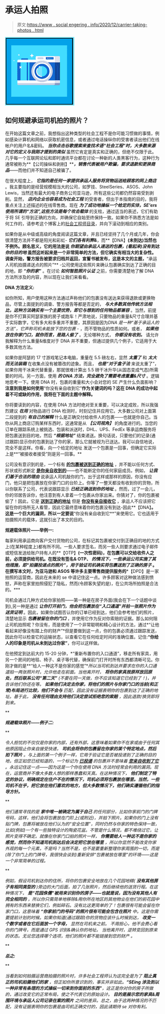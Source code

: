 # 承运人拍照

> 原文:[https://www . social engering . info/2020/12/carrier-taking-photos . html](https://www.socialengineering.info/2020/12/carrier-taking-photos.html)

[![](img/1852a9bf8687043c0de9a857c9b50746.png)](https://1.bp.blogspot.com/-N0d7h2MLNZs/X82nPxNJaYI/AAAAAAAAl4Q/cEomC79ndzsELpkP_Mg_oO0LP4rBROLDwCLcBGAsYHQ/s226/Carrier%2BTaking%2BPhotos.%2Bwww.socialengineers.net.png)

## **如何规避承运司机拍的照片？**

在开始这篇文章之前，我想指出这种类型的社会工程不是你可能习惯做的事情，例如感染计算机和网络以获取机密信息，或者通过电话操纵你的受害者读出他们在线帐户的用户名&密码。 ***当你点击谷歌搜索来查找术语“社会工程”时，大多数来源对它的定义与我刚才提到的类似*** 虽然它肯定是真实和正确的，但绝不仅限于此。几乎每一个互联网论坛和即时通讯平台都在讨论一种新的人类黑客行为，这种行为通常被称为**【公司操纵和剥削】*****，销售代表被用户欺骗，要求退款和更换商品***——而他们并不知道自己被骗了。

 

在很大程度上， ***它指的是任何一家提供承运人服务将货物运送给顾客的网上商店*** 。我主要指的是经营规模相当大的公司，如罗技、SteelSeries、ASOS、John Lewis，当然还有最大的电子商务公司亚马逊，所有这些公司都仍然容易受到剥削。显然， ***店内企业也容易成为社会工程*** 的受害者，但出于本指南的目的，我将重点关注上述描述的在线零售商。现在 ***为了成功地操纵一个给定的实体，SE'ers 使用所谓的“方法”,这些方法是每个攻击载体*** 的支柱，通过适当的表述，它们有助于将 SE 引导到正确的方向，并确保它自始至终保持一致。如果你不熟悉方法是如何工作的，请参考这个博客上的[社会工程师目录](https://www.socialengineers.net/p/social-engineers-site-map.html)，并向下滚动到相应的类别。

 

如果你是从中级或高级的角度阅读这篇文章，并且已经坚持了几个月或几年，你会很清楚方法并不都是阳光和彩虹- ***它们各有利弊&***，而**【DNA】**(未到达)当然也不例外。顾名思义，它的用法是说 ***你期望由承运人递送的包裹，(看起来)没有到达你的目的地*** 虽然这听起来是一个非常简单的方法，但它确实有相当大的复杂性。调查开始，警方报告被要求归档并返回，宣誓书被发布，这是本文的主题，**“承运人司机拍摄递送点的照片”** -公司使用这些照片来确认包裹确实到达了正确的目的地，即 ***“你的家”*** 。在讨论 ***如何智胜照片认证*** 之前，你需要清楚地了解 DNA 方法所涉及的内容，所以现在让我们来看看。

 

**DNA 方法定义:**

 

如你所知，用户使用这种方法通过声称他们的包裹没有送达来获得退款或更换物品，尽管上面提到的调查、警方报告等都是否定的， ***与大多数其他传统方法相比，这种方法确实有一个主要优势，即它与想到的任何物品都兼容*** 。当然，前提是你不打算买阿瑟家族的房子或跑车！严肃地说，只要物品的重量&尺寸合理并基于实际数字，它有多大和多重并不重要，其原因是因为*DNA 是一种“基于承运人的方法”，它声称司机未能放下您的包裹* - ，而不管物品的性质如何。或者， ***如果他放在你家门口，就你而言，是路人偷了*** 。无论哪种方式， ***你都没有收到。*** 请允许我解释为什么重量&维度对于 DNA 并不重要，但通过提供几个例子，它适用于大多数其他方法。

 

如果你是阿瑟的 17 寸游戏笔记本电脑，重量在 5.5 磅左右，显然 ***太重了*** 和 ***太大而无法装箱*** 在收集点没有被篡改的迹象。而且， ***也是“对于盒子法*** 来说太重了”，如果你用干冰来代替重量，那就很难计算出 5.5 磅干冰升华(从固态变成气态)所需要的时间。另一方面，使用 ***的 DNA 方法，完全避免了需要考虑重量&尺寸*** 。逻辑地思考一下。使用 DNA 时，包裹的重量和大小会对您的 SE 产生什么负面影响？**注意到我是如何使用**“你没有亲自收到它”**作为关键词的吗？这在 DNA 的成功中起着不可或缺的作用，我将在下面的主题中解释。**

 

 

你将要读到的内容，在使用 DNA 方法时绝对至关重要，可以决定成败，所以我强烈建议 ***在用*** 对物品进行 DNA 检测时，时刻记住并应用它。大多数公司对上面第二段提到的 ***有自己的解释*** 什么是正确交付给收件人的包裹——也就是你自己。当你从网上商店订购某样东西时，这通常是从 ***【公司视角】*** 的角度进行的。当您的订单在跟踪系统上被挑选、包装和派送时，DHL、UPS、FedEx 等承运商服务将把包裹送到目的地，然后 ***“根据地址”*** 结束递送。换句话说，只要他们的记录(通过跟踪)显示你的包裹到达了你的家，那么它就被视为已送达。我可以自信地说，完全不是这样。你看，向一个给定的地址 发送一个包裹是一回事，但确定它实际上是**“被接收者接受”则是另一回事。**

 

公司没有意识到的是，一个标有 **<u>的包裹被送到正确的地址</u>** ，并不能以任何方式、形状或形式断定 **<u>是你亲自收到的</u>**——也不能断定你的任何家庭成员。例如， ***让我们基于合法的理由*** 说承运人司机敲你的门，出于这样或那样的原因，你没有应门，他只是把包裹放在你家门口的台阶上。你等了一整天都没有收到你的货物，所以你联系了公司，代表说跟踪显示 ***已经正确送到你的地址*** 。然而，过了一会儿，你的邻居告诉你，他注意到有人拿着一个包裹从你家出来。你猜对了，你的包裹被偷了！因此，它是 **<u>送到正确的地址</u>** 但是 **<u>你没有亲自接收它</u>** ，承运人不应该把它留在你的场所无人看管，因此它最终意味着你的包裹没有到达-因此**【DNA】**。这是一个巨大的漏洞，所以一定要说**“你没有亲自收到它**”来使用它。它也适用于拍摄照片的载体，这就引出了本文的目的。

 

**规避载体照片——举例一:**

 

每家利用承运商向客户交付货物的公司，在标记其包裹被交付到正确目的地的方式上(在某种程度上)都有所不同。一些人要求签名，而另一些人则要求通过电子邮件或短信发送给账户持有人的**【OTP】**(一次性密码)，在包裹可以交给收件人之前，必须提供给司机。在既没有签名& OTP、 ***的情况下，一些承运公司实施了其他措施，即“拍摄投递点的照片”，用于验证司机确实将包裹送到了正确的房子*** 。在撰写本文时，为亚马逊和 ASOS 等许多主要零售商提供服务的***【DPD】是一家拍照的运营商，因此在未来的 se 中请记住这一点。许多顾客对这种做法感到愤怒，声称在家里拍照侵犯了隐私，然而(令顾客失望的是)，在公共场所拍照是合法的。***

 

司机会通过几种方式给你家拍照——第一种是在房子外面(我会在下一个话题中谈到),另一种是通过 ***让你打开前门，他会把包裹放在“入口通道”并拍一张照片作为送货证明*** 。因此，如果你试图否认你的订单已经到达，他们会参考他们的照片，清楚地显示 ***包裹被留在你的门口*** ，并使用它作为反对你索赔的证据。那么如何阻止司机拍照呢？你没有，而是使用了一个非常聪明和精心设计的方法，通过*“让他看起来好像没有踏上你的财产”*但是要做到这一点，你的包裹必须通过跟踪发送，因此你可以检查它的运输状态，以查看它在任何给定时间的准确位置。记住:**“你给人的印象是司机从未到达过你家”**，你可以这样做。

 

在他预定到达前大约 15-20 分钟，*“重新布置你的入口通道”，移走所有家具，用另一个房间的地毯、椅子、桌子等代替，确保前门打开时所有东西都清晰可见。你刚才做的是**“给人一种这不是你家的感觉”**所以当司机到达并要求在你的入口通道拍一两张照片时，允许他走在前面。当他离开时， ***将你的家具按原样放回原处，然后联系公司“第二天”*** (不要在同一天做，你不应该知道它已经到了！)，并告诉他们你还在等。 ***如果他们决定去你家，将他们的照片与你家门口的当前(和正常)布局进行比较，他们不会与*** 匹配，因此没有证据表明你的包裹到达了正确的地址。基于此， ***没有任何理由支持他们决定尝试拒绝您的索赔*** ，因此退款/换货即将到来。*

 **

***规避载体照片——例子二:***

 **

*令人担忧的不仅仅是你家的内部，还有外部，这意味着如果你不在家或由于任何其他原因阻止你亲自接受快递， ***司机会将你的包裹留在你家的某个特定地点，然后拍下照片*** 。与上面的第一个例子一样，它用于验证它是否被投递到了正确的目的地，但正如您已经知道的，一个标记为 **<u>已投递</u>** 的包裹并不意味着 **<u>您亲自收到了它</u>** 。永远记住这一点——因为这是一个你在使用 DNA 方法时经常会利用的漏洞。现在，运营商并不像大多数人想的那样愚蠢和天真。在这种情况下， ***他们制定了特定的协议，明确规定在住户不在的情况下，司机必须将包裹放在哪里。当然，一些司机不在乎，把它放在他们喜欢的地方，但大多数情况下，他们确实遵循他们的指导方针。****

 **

*他们通常寻找的是 ***家中唯一被确定为属于自己*** 的任何部分，比如你家前门的门牌号码，这样，他们会将包裹放在门阶上(或附近)，并拍下照片。如果你的门上没有贴门牌，*包裹将被放在他们认为的“安全位置”*，同时仍然与你家的特色保持一致，比如(例如)一个有一些独特设计的陶瓷花盆。不管是什么情况，都不难绕过它，让照片变得不确定。就像在你家门口拍的照片一样， ***你需要给人一种这不是你家的感觉，然而你不知道司机到达后会决定把它放在哪里*** ，所以你显然不能改变你家外观的每一个元素，不是吗？当然不是，也不是要重新整理你家周围的一切，而是(除了你门上的门牌号，我很快会谈到)*重新安排“包裹被放在哪里”的环境*——这是一个非常简单的过程。*

 **

*例如，假设司机到达你的住所，将你的包裹安全地放在几个花园地精( ***没有其他房子有相同类型的*** )旁边的大门后面，拍了几张照片，然后继续他的送货行程。在这种情况下， ***是“花园侏儒”被用来识别你的房子——也就是说，因为没有其他人有完全相同的*** ，所以你只需简单地移除&用你所在地区的其他物业在他们的前花园中拥有的东西来替换它们，例如碎石。没有比这更简单的了！包裹很有可能会留在你家门口，这意味着 ***“你家前门的号码”的照片很有可能会包含在照片*** 中。这是你需要提前计划的时候。如果你知道(通过跟踪)你的货物应该什么时候到达， ***改变一个数字或者在它后面放一个字母，*** 显然在司机来之前。 不用担心，他不会费心看你的门牌号，而是通过 GPS 识别&确认你的地址。 当他离开时，逆转变回到原来的状态。无论您选择哪个选项，他们的照片都不能链接到您的财产 。*

 **

***总之:***

 **

*当看到如何拍摄运营商拍摄的照片时，许多社会工程师认为这完全是为了 ***阻止真正的司机拍摄他们的家*** ，但正如你所意识到的，事实并非如此。**“SEing 涉及到以一种非常有条理的方式操纵一切来到你面前的东西”**，这正是你对你的房子所做的，通过改变它的正常布局，使之不代表它的原始设计。 ***目的是展示您的家具&周围环境与承运人公司记录在案的照片*** 之间的差异。总之，由于这两种情况的不匹配，没有证据表明你的包裹是由司机正确交付的，因此请期待 se 对你有利。*